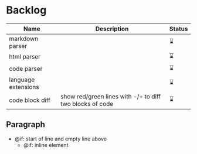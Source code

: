 # Backlog

| Name						| Description														| Status |
|---------------------------|-------------------------------------------------------------------|--------|
| markdown parser			| 																	| ⌛		|
| html parser				| 																	| ⌛		|
| code parser				| 																	| ⌛		|
| language extensions		|																	| ⌛		|
| code block diff			| show red/green lines with -/+ to diff two blocks of code			| ⌛		|

## Paragraph

- @if: start of line and empty line above
	- @if: inline element
